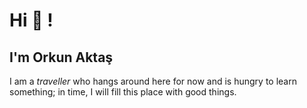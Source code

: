 # Hi 👋 !

## I'm Orkun Aktaş
<small style='font-size:12px;'> </small>

I am a _traveller_ who hangs around here for now and is hungry to learn something; in time, I will fill this place with good things.

